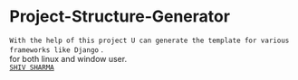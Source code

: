 # Project-Structure-Generator
`With the help of this project U can generate the template for various frameworks like Django` .<br>
for both linux and window user. <br>
[`SHIV SHARMA`](https://Shiv-sharma-111.github.io)

